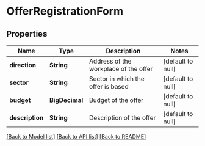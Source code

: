 # OfferRegistrationForm
## Properties

Name | Type | Description | Notes
------------ | ------------- | ------------- | -------------
**direction** | **String** | Address of the workplace of the offer | [default to null]
**sector** | **String** | Sector in which the offer is based | [default to null]
**budget** | **BigDecimal** | Budget of the offer | [default to null]
**description** | **String** | Description of the offer | [default to null]

[[Back to Model list]](../README.md#documentation-for-models) [[Back to API list]](../README.md#documentation-for-api-endpoints) [[Back to README]](../README.md)

